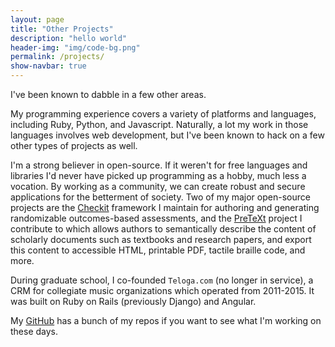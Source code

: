 ```yaml
---
layout: page
title: "Other Projects"
description: "hello world"
header-img: "img/code-bg.png"
permalink: /projects/
show-navbar: true
---
```


I've been known to dabble in a few other areas.

My programming experience covers a variety of platforms and
languages, including Ruby, Python, and Javascript.
Naturally, a lot my work in those languages involves web development,
but I've been known to hack on a few other types of projects
as well.

I'm a strong believer in open-source. If it weren't for free languages and
libraries I'd never have picked up programming as a hobby, much less a
vocation. By working as a community, we can create robust and secure
applications for the betterment of society. Two of my major open-source
projects are the [Checkit](https://checkit.clontz.org) framework I maintain
for authoring and generating randomizable outcomes-based assessments,
and the [PreTeXt](https://pretextbook.org) project I contribute to which
allows authors to semantically describe the content of scholarly documents
such as textbooks and research papers, and export this content to accessible
HTML, printable PDF, tactile braille code, and more.

During graduate school, I co-founded
`Teloga.com` (no longer in service), a CRM for
collegiate music organizations which operated from 2011-2015. It
was built on Ruby on Rails (previously Django) and Angular.

My [GitHub](http://github.com/StevenClontz) has a bunch of my repos if
you want to see what I'm working on these days.
